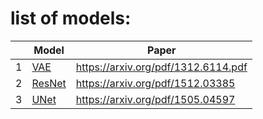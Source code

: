 # list of models:

|   | Model                                                                  | Paper                               |
| - | ---------------------------------------------------------------------- | ----------------------------------- |
| 1 | [VAE](https://github.com/Mojtaba-Tamizi/From_Scratch/tree/main/VAE)       | https://arxiv.org/pdf/1312.6114.pdf |
| 2 | [ResNet](https://github.com/Mojtaba-Tamizi/From_Scratch/tree/main/ResNet) | https://arxiv.org/pdf/1512.03385    |
| 3 | [UNet](https://github.com/Mojtaba-Tamizi/From_Scratch/tree/main/UNet)     | https://arxiv.org/pdf/1505.04597    |
